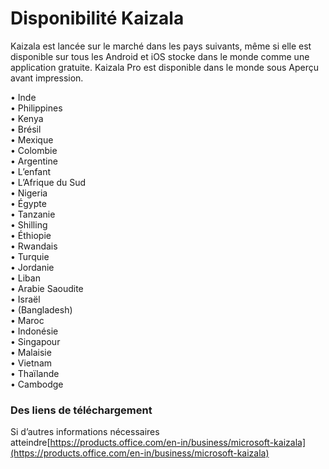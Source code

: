 # <a name="kaizala-availability"></a>Disponibilité Kaizala 
Kaizala est lancée sur le marché dans les pays suivants, même si elle est disponible sur tous les Android et iOS stocke dans le monde comme une application gratuite. Kaizala Pro est disponible dans le monde sous Aperçu avant impression.

• Inde
<br>
• Philippines
<br>
• Kenya
<br>
• Brésil
<br>
• Mexique
<br>
• Colombie
<br>
• Argentine
<br>
• L’enfant
<br>
• L’Afrique du Sud
<br>
• Nigeria
<br>
• Égypte
<br>
• Tanzanie
<br>
• Shilling
<br>
• Éthiopie
<br>
• Rwandais
<br>
• Turquie
<br>
• Jordanie
<br>
• Liban
<br>
• Arabie Saoudite
<br>
• Israël
<br>
• (Bangladesh)
<br>
• Maroc
<br>
• Indonésie
<br>
• Singapour
<br>
• Malaisie
<br>
• Vietnam
<br>
• Thaïlande
<br>
• Cambodge

### <a name="download-links"></a>Des liens de téléchargement
Si d’autres informations nécessaires atteindre[https://products.office.com/en-in/business/microsoft-kaizala](https://products.office.com/en-in/business/microsoft-kaizala)
